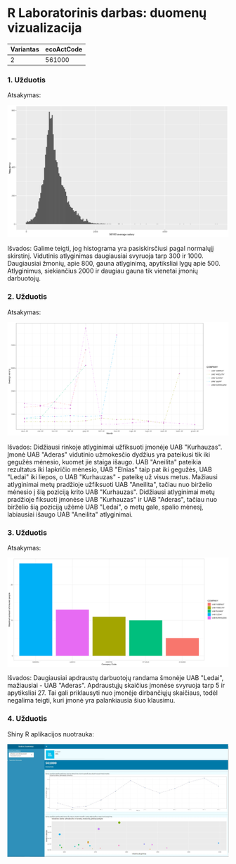 # R Laboratorinis darbas: duomenų vizualizacija

| Variantas | ecoActCode |
|------------- | ------------- |
|2    | 561000 |


### 1. Užduotis

Atsakymas:

![histograma](img/Rplot_1.png)

Išvados: Galime teigti, jog histograma yra pasiskirsčiusi pagal normalųjį skirstinį. Vidutinis atlyginimas daugiausiai svyruoja tarp 300 ir 1000. Daugiausiai žmonių, apie 800, gauna atlyginimą, apytiksliai lygų apie 500. Atlyginimus, siekiančius 2000 ir daugiau gauna tik vienetai įmonių darbuotojų.

### 2. Užduotis

Atsakymas:

![atlyginimai](img/Rplot_2.png)

Išvados: Didžiausi rinkoje atlyginimai užfiksuoti įmonėje UAB "Kurhauzas". Įmonė UAB "Aderas" vidutinio užmokesčio dydžius yra pateikusi tik iki gegužės mėnesio, kuomet jie staiga išaugo. UAB "Aneilita" pateikia rezultatus iki lapkričio mėnesio, UAB "Elnias" taip pat iki gegužės, UAB "Ledai" iki liepos, o UAB "Kurhauzas" - pateikę už visus metus. Mažiausi atlyginimai metų pradžioje užfiksuoti UAB "Aneilita", tačiau nuo birželio mėnesio į šią poziciją krito UAB "Kurhauzas". Didžiausi atlyginimai metų pradžioje fiksuoti įmonėse UAB "Kurhauzas" ir UAB "Aderas", tačiau nuo birželio šią poziciją užėmė UAB "Ledai", o metų gale, spalio mėnesį, labiausiai išaugo UAB "Aneilita" atlyginimai. 

### 3. Užduotis

Atsakymas:

![apdraustieji](img/Rplot_3.png)

Išvados: Daugiausiai apdraustų darbuotojų randama šmonėje UAB "Ledai", mažiausiai - UAB "Aderas". Apdraustųjų skaičius įmonėse svyruoja tarp 5 ir apytiksliai 27. Tai gali priklausyti nuo įmonėje dirbančiųjų skaičiaus, todėl negalima teigti, kuri įmonė yra palankiausia šiuo klausimu.


### 4. Užduotis

Shiny R aplikacijos nuotrauka:

![shiny app](img/shiny_app.jpg)